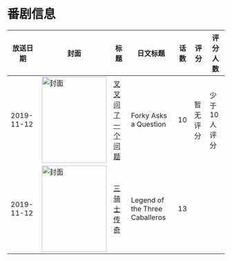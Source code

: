 # 番剧信息

|放送日期|封面|标题|日文标题|话数|评分|评分人数|
|---|---|---|---|---|---|---|
|2019-11-12|<img src="//lain.bgm.tv/pic/cover/c/7f/b5/308842_nE7Pp.jpg" alt="封面" style="width:150px;height:200px;object-fit:cover;">|[叉叉问了一个问题](https://bangumi.tv/subject/308842)|Forky Asks a Question|10|暂无评分|少于10人评分|
|2019-11-12|<img src="//lain.bgm.tv/pic/cover/c/2b/73/522771_Qq3u0.jpg" alt="封面" style="width:150px;height:200px;object-fit:cover;">|[三骑士传奇](https://bangumi.tv/subject/522771)|Legend of the Three Caballeros|13|||
